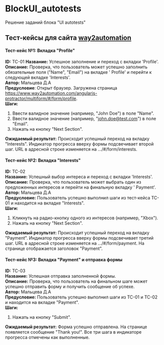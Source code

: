 # BlockUI_autotests

Решение заданий блока "UI autotests"

## Тест-кейсы для сайта [way2automation](http://way2automation.com/)

#### Тест-кейс №1: Вкладка "Profile"

**ID:** TC-01
**Название:** Успешное заполнение и переход с вкладки 'Profile'.
**Описание:** Проверка, что пользователь может успешно заполнить обязательные поля ("Name", "Email") на вкладке '
Profile' и перейти к следующей вкладке 'Interests'.  
**Автор:** Мальцева Д.А   
**Предусловие**: Открыт браузер. Загружена
страница https://www.way2automation.com/angularjs-protractor/multiform/#/form/profile.  
**Шаги:**

1. Ввести валидное значение (например, "John Doe") в поле "Name".
2. Ввести валидное значение (например, "john.doe@test.com") в поле "Email".
3. Нажать на кнопку "Next Section".

**Ожидаемый результат:** Происходит успешный переход на вкладку "Interests". Индикатор прогресса вверху формы
подсвечивает второй шаг. URL в адресной строке изменяется на .../#/form/interests.

#### Тест-кейс №2: Вкладка "Interests"

**ID:** TC-02  
**Название:** Успешный выбор интереса и переход с вкладки 'Interests'.  
**Описание:** Проверка, что пользователь может выбрать один из предложенных интересов и перейти на финальную вкладку '
Payment'.  
**Автор:** Мальцева Д.А  
**Предусловие:** Пользователь успешно выполнил шаги из тест-кейса TC-01 и находится на вкладке "Interests".  
**Шаги:**

1. Кликнуть на радио-кнопку одного из интересов (например, "Xbox").
2. Нажать на кнопку "Next Section".

**Ожидаемый результат:** Происходит успешный переход на вкладку "Payment". Индикатор прогресса вверху формы подсвечивает
третий шаг. URL в адресной строке изменяется на .../#/form/payment. На странице отображается заголовок "Payment".

#### Тест-кейс №3: Вкладка "Payment" и отправка формы

**ID:** TC-03  
**Название:** Успешная отправка заполненной формы.  
**Описание:** Проверка, что пользователь на финальном шаге может успешно отправить форму и получить сообщение об
успехе.  
**Автор:** Мальцева Д.А  
**Предусловие:** Пользователь успешно выполнил шаги из TC-01 и TC-02 и находится на вкладке "Payment".  
**Шаги:**

1. Нажать на кнопку "Submit".

**Ожидаемый результат:** Форма успешно отправлена. На странице появляется сообщение "Thank you!". Все три шага в
индикаторе прогресса отмечены как выполненные.